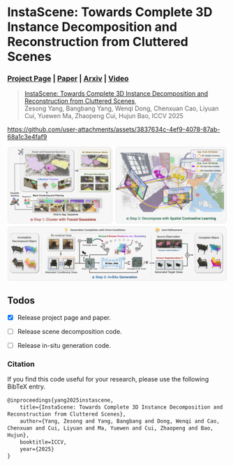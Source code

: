 # InstaScene: Towards Complete 3D Instance Decomposition and Reconstruction from Cluttered Scenes

### [Project Page](https://zju3dv.github.io/instascene) | [Paper](https://arxiv.org/abs/2507.08416) | [Arxiv](https://arxiv.org/abs/2507.08416) | [Video](https://www.youtube.com/watch?v=PUb4l_Ttf3I)

> [InstaScene: Towards Complete 3D Instance Decomposition and Reconstruction from Cluttered Scenes](https://zju3dv.github.io/instascene),  
> Zesong Yang, Bangbang Yang, Wenqi Dong, Chenxuan Cao, Liyuan Cui, Yuewen Ma, Zhaopeng Cui, Hujun Bao,
> ICCV 2025


https://github.com/user-attachments/assets/3837634c-4ef9-4078-87ab-68a1c3e4faf9

![Pipeline](assets/pipeline.png)


## Todos

- [x] Release project page and paper.
- [ ] Release scene decomposition code.
- [ ] Release in-situ generation code.


### Citation

If you find this code useful for your research, please use the following BibTeX entry.

```
@inproceedings{yang2025instascene,
    title={InstaScene: Towards Complete 3D Instance Decomposition and Reconstruction from Cluttered Scenes},
    author={Yang, Zesong and Yang, Bangbang and Dong, Wenqi and Cao, Chenxuan and Cui, Liyuan and Ma, Yuewen and Cui, Zhaopeng and Bao, Hujun},
    booktitle=ICCV,
    year={2025}
}
```